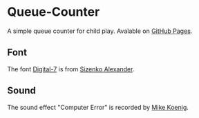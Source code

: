 # Queue-Counter
A simple queue counter for child play. Avalable on [GitHub Pages](https://chrisacrobat.github.io/Queue-Counter/).

## Font
The font [Digital-7](https://www.1001fonts.com/digital-7-font.html) is from [Sizenko Alexander](https://github.com/ChrisAcrobat/Queue-Counter/blob/main/readme.txt).

## Sound
The sound effect "Computer Error" is recorded by [Mike Koenig](http://soundbible.com/1127-Computer-Error.html).
